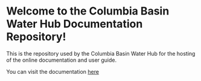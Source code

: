 # Welcome to the Columbia Basin Water Hub Documentation Repository!

This is the repository used by the Columbia Basin Water Hub for the hosting of the online documentation and user guide.

You can visit the documentation [here](https://cbwaterhub.github.io/waterhubdocs/)
